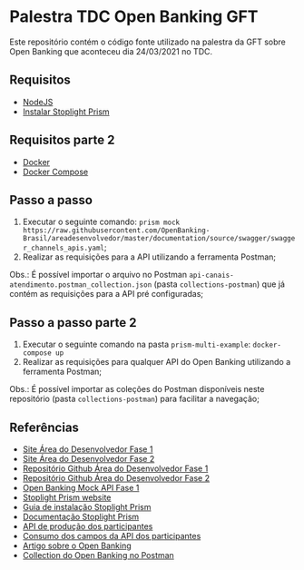 # Palestra TDC Open Banking GFT

Este repositório contém o código fonte utilizado na palestra da GFT sobre Open Banking que aconteceu dia 24/03/2021 no TDC.

## Requisitos

- [NodeJS](https://nodejs.org/en/)
- [Instalar Stoplight Prism](https://github.com/stoplightio/prism#-installation-and-Usage)

## Requisitos parte 2

- [Docker](https://docs.docker.com/get-docker/)
- [Docker Compose](https://docs.docker.com/compose/install/)

## Passo a passo

1. Executar o seguinte comando: `prism mock https://raw.githubusercontent.com/OpenBanking-Brasil/areadesenvolvedor/master/documentation/source/swagger/swagger_channels_apis.yaml`;
2. Realizar as requisições para a API utilizando a ferramenta Postman;

Obs.: É possível importar o arquivo no Postman `api-canais-atendimento.postman_collection.json` (pasta `collections-postman`) que já contém as requisições para a API pré configuradas;

## Passo a passo parte 2

1. Executar o seguinte comando na pasta `prism-multi-example`: `docker-compose up`
2. Realizar as requisições para qualquer API do Open Banking utilizando a ferramenta Postman;

Obs.: É possível importar as coleções do Postman disponíveis neste repositório (pasta `collections-postman`) para facilitar a navegação;
  
## Referências

- [Site Área do Desenvolvedor Fase 1](https://openbanking-brasil.github.io/areadesenvolvedor/#introducao)
- [Site Área do Desenvolvedor Fase 2](https://openbanking-brasil.github.io/areadesenvolvedor-fase2/#introducao)
- [Repositório Github Área do Desenvolvedor Fase 1](https://github.com/OpenBanking-Brasil/areadesenvolvedor)
- [Repositório Github Área do Desenvolvedor Fase 2](https://github.com/openbanking-brasil/areadesenvolvedor-fase2)
- [Open Banking Mock API Fase 1](https://github.com/OpenBanking-Brasil/mock-api)
- [Stoplight Prism website](https://stoplight.io/open-source/prism/)
- [Guia de instalação Stoplight Prism](https://github.com/stoplightio/prism#-installation-and-Usage)
- [Documentação Stoplight Prism](https://meta.stoplight.io/docs/prism/README.md)
- [API de produção dos participantes](https://data.directory.openbankingbrasil.org.br/participants)
- [Consumo dos campos da API dos participantes](https://openbanking-brasil.github.io/areadesenvolvedor-fase2/#participantes-open-banking-brasil)
- [Artigo sobre o Open Banking](https://blog.gft.com/br/2021/02/23/como-o-open-banking-funciona-na-pratica/)
- [Collection do Open Banking no Postman](https://app.getpostman.com/join-team?invite_code=c9b7529ae11f615366a03067558e9c44&ws=0234a02b-34b1-4f4d-af57-e0ffab23a8e9)